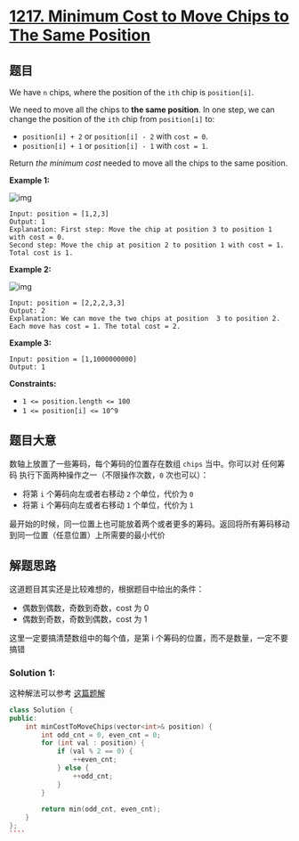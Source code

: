 # [1217. Minimum Cost to Move Chips to The Same Position](https://leetcode.com/problems/minimum-cost-to-move-chips-to-the-same-position/)

## 题目

We have `n` chips, where the position of the `ith` chip is `position[i]`.

We need to move all the chips to **the same position**. In one step, we can change the position of the `ith` chip from `position[i]` to:

- `position[i] + 2` or `position[i] - 2` with `cost = 0`.
- `position[i] + 1` or `position[i] - 1` with `cost = 1`.

Return *the minimum cost* needed to move all the chips to the same position.

 

**Example 1:**

![img](https://assets.leetcode.com/uploads/2020/08/15/chips_e1.jpg)

```
Input: position = [1,2,3]
Output: 1
Explanation: First step: Move the chip at position 3 to position 1 with cost = 0.
Second step: Move the chip at position 2 to position 1 with cost = 1.
Total cost is 1.
```

**Example 2:**

![img](https://assets.leetcode.com/uploads/2020/08/15/chip_e2.jpg)

```
Input: position = [2,2,2,3,3]
Output: 2
Explanation: We can move the two chips at position  3 to position 2. Each move has cost = 1. The total cost = 2.
```

**Example 3:**

```
Input: position = [1,1000000000]
Output: 1
```

 

**Constraints:**

- `1 <= position.length <= 100`
- `1 <= position[i] <= 10^9`

## 题目大意

数轴上放置了一些筹码，每个筹码的位置存在数组 `chips` 当中。你可以对 任何筹码 执行下面两种操作之一（不限操作次数，`0` 次也可以）：

- 将第 `i` 个筹码向左或者右移动 `2` 个单位，代价为 `0`
- 将第 `i` 个筹码向左或者右移动 `1` 个单位，代价为 `1`

最开始的时候，同一位置上也可能放着两个或者更多的筹码。返回将所有筹码移动到同一位置（任意位置）上所需要的最小代价

## 解题思路

这道题目其实还是比较难想的，根据题目中给出的条件：

- 偶数到偶数，奇数到奇数，cost 为 0
- 偶数到奇数，奇数到偶数，cost 为 1

这里一定要搞清楚数组中的每个值，是第 i 个筹码的位置，而不是数量，一定不要搞错

### Solution 1:

这种解法可以参考 [这篇题解](https://leetcode.cn/problems/minimum-cost-to-move-chips-to-the-same-position/solution/xian-li-jie-ti-yi-zai-li-jie-dai-ma-si-lu-by-athen/)

`````c++
class Solution {
public:
    int minCostToMoveChips(vector<int>& position) {
        int odd_cnt = 0, even_cnt = 0;
        for (int val : position) {
            if (val % 2 == 0) {
                ++even_cnt;
            } else {
                ++odd_cnt;
            }
        }
        
        return min(odd_cnt, even_cnt);
    }
};
````
